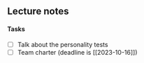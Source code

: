 ## Lecture notes
#### Tasks
- [ ] Talk about the personality tests
- [ ] Team charter (deadline is [[2023-10-16]])
